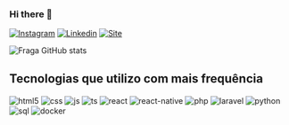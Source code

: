 ### Hi there 👋

[![Instagram](https://img.shields.io/badge/Instagram-E4405F?style=for-the-badge&logo=instagram&logoColor=white)](https://instagram.com/msubetir)
[![Linkedin](https://img.shields.io/badge/Linkedin-9146FF?style=for-the-badge&logo=linkedin&logoColor=white)](https://www.linkedin.com/in/maycon-subetir/)
[![Site](https://img.shields.io/badge/WebSite-3146FF?style=for-the-badge&logo=google&logoColor=white)](https://www.linkedin.com/in/maycon-subetir/)

![Fraga GitHub stats](https://github-readme-stats.vercel.app/api?username=MSubetir&show_icons=true&theme=dracula&count_private=true)

## Tecnologias que utilizo com mais frequência

<div style="display: inline_block">
  <img align="center" alt="html5" src="https://img.shields.io/badge/HTML5-E34F26?style=for-the-badge&logo=html5&logoColor=white" />
  <img align="center" alt="css" src="https://img.shields.io/badge/CSS3-1572B6?style=for-the-badge&logo=css3&logoColor=white" />
  <img align="center" alt="js" src="https://img.shields.io/badge/JavaScript-F7DF1E?style=for-the-badge&logo=javascript&logoColor=black" />
  <img align="center" alt="ts" src="https://img.shields.io/badge/TypeScript-007ACC?style=for-the-badge&logo=typescript&logoColor=white" />
  <img align="center" alt="react" src="https://img.shields.io/badge/React-20232A?style=for-the-badge&logo=react&logoColor=61DAFB" />
  <img align="center" alt="react-native" src="https://img.shields.io/badge/React Native-20233A?style=for-the-badge&logo=react&logoColor=white" />
  <img align="center" alt="php" src="https://img.shields.io/badge/PHP-993399?style=for-the-badge&logo=php&logoColor=white" />
  <img align="center" alt="laravel" src="https://img.shields.io/badge/Laravel-FF0000?style=for-the-badge&logo=laravel&logoColor=white" />
  <img align="center" alt="python" src="https://img.shields.io/badge/Python-ffff00?style=for-the-badge&logo=python&logoColor=black" />
  <img align="center" alt="sql" src="https://img.shields.io/badge/Sql-0000FF?style=for-the-badge&logo=mysql&logoColor=white" />
  <img align="center" alt="docker" src="https://img.shields.io/badge/Docker-4040ff?style=for-the-badge&logo=docker&logoColor=white" />
</div><br/>
